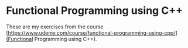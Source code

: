 # Functional Programming using C++

These are my exercises from the course [https://www.udemy.com/course/functional-programming-using-cpp/](Functional Programming using C++).